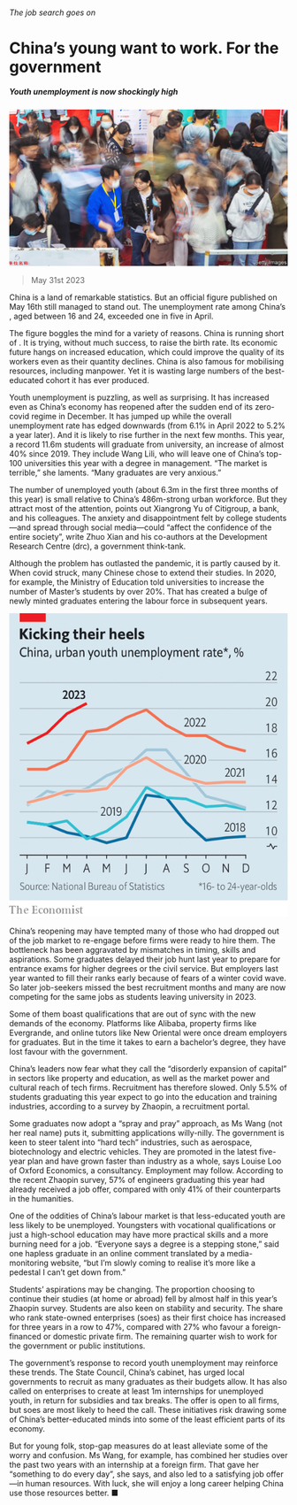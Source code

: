 ###### The job search goes on

# China’s young want to work. For the government 

##### Youth unemployment is now shockingly high 

![image](images/20230603_CNP002.jpg) 

> May 31st 2023 

China is a land of remarkable statistics. But an official figure published on May 16th still managed to stand out. The unemployment rate among China’s , aged between 16 and 24, exceeded one in five in April.

The figure boggles the mind for a variety of reasons. China is running short of . It is trying, without much success, to raise the birth rate. Its economic future hangs on increased education, which could improve the quality of its workers even as their quantity declines. China is also famous for mobilising resources, including manpower. Yet it is wasting large numbers of the best-educated cohort it has ever produced.

Youth unemployment is puzzling, as well as surprising. It has increased even as China’s economy has reopened after the sudden end of its zero-covid regime in December. It has jumped up while the overall unemployment rate has edged downwards (from 6.1% in April 2022 to 5.2% a year later). And it is likely to rise further in the next few months. This year, a record 11.6m students will graduate from university, an increase of almost 40% since 2019. They include Wang Lili, who will leave one of China’s top-100 universities this year with a degree in management. “The market is terrible,” she laments. “Many graduates are very anxious.” 

The number of unemployed youth (about 6.3m in the first three months of this year) is small relative to China’s 486m-strong urban workforce. But they attract most of the attention, points out Xiangrong Yu of Citigroup, a bank, and his colleagues. The anxiety and disappointment felt by college students—and spread through social media—could “affect the confidence of the entire society”, write Zhuo Xian and his co-authors at the Development Research Centre (drc), a government think-tank. 

Although the problem has outlasted the pandemic, it is partly caused by it. When covid struck, many Chinese chose to extend their studies. In 2020, for example, the Ministry of Education told universities to increase the number of Master’s students by over 20%. That has created a bulge of newly minted graduates entering the labour force in subsequent years.

![image](images/20230603_CNC379.png) 


China’s reopening may have tempted many of those who had dropped out of the job market to re-engage before firms were ready to hire them. The bottleneck has been aggravated by mismatches in timing, skills and aspirations. Some graduates delayed their job hunt last year to prepare for entrance exams for higher degrees or the civil service. But employers last year wanted to fill their ranks early because of fears of a winter covid wave. So later job-seekers missed the best recruitment months and many are now competing for the same jobs as students leaving university in 2023.

Some of them boast qualifications that are out of sync with the new demands of the economy. Platforms like Alibaba, property firms like Evergrande, and online tutors like New Oriental were once dream employers for graduates. But in the time it takes to earn a bachelor’s degree, they have lost favour with the government.

China’s leaders now fear what they call the “disorderly expansion of capital” in sectors like property and education, as well as the market power and cultural reach of tech firms. Recruitment has therefore slowed. Only 5.5% of students graduating this year expect to go into the education and training industries, according to a survey by Zhaopin, a recruitment portal. 

Some graduates now adopt a “spray and pray” approach, as Ms Wang (not her real name) puts it, submitting applications willy-nilly. The government is keen to steer talent into “hard tech” industries, such as aerospace, biotechnology and electric vehicles. They are promoted in the latest five-year plan and have grown faster than industry as a whole, says Louise Loo of Oxford Economics, a consultancy. Employment may follow. According to the recent Zhaopin survey, 57% of engineers graduating this year had already received a job offer, compared with only 41% of their counterparts in the humanities.

One of the oddities of China’s labour market is that less-educated youth are less likely to be unemployed. Youngsters with vocational qualifications or just a high-school education may have more practical skills and a more burning need for a job. “Everyone says a degree is a stepping stone,” said one hapless graduate in an online comment translated by  a media-monitoring website, “but I’m slowly coming to realise it’s more like a pedestal I can’t get down from.”

Students’ aspirations may be changing. The proportion choosing to continue their studies (at home or abroad) fell by almost half in this year’s Zhaopin survey. Students are also keen on stability and security. The share who rank state-owned enterprises (soes) as their first choice has increased for three years in a row to 47%, compared with 27% who favour a foreign-financed or domestic private firm. The remaining quarter wish to work for the government or public institutions.

The government’s response to record youth unemployment may reinforce these trends. The State Council, China’s cabinet, has urged local governments to recruit as many graduates as their budgets allow. It has also called on enterprises to create at least 1m internships for unemployed youth, in return for subsidies and tax breaks. The offer is open to all firms, but soes are most likely to heed the call. These initiatives risk drawing some of China’s better-educated minds into some of the least efficient parts of its economy. 

But for young folk, stop-gap measures do at least alleviate some of the worry and confusion. Ms Wang, for example, has combined her studies over the past two years with an internship at a foreign firm. That gave her “something to do every day”, she says, and also led to a satisfying job offer—in human resources. With luck, she will enjoy a long career helping China use those resources better. ■


